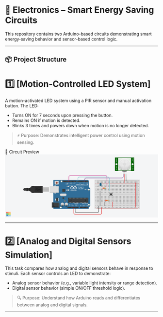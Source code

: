 # 🔌 Electronics – Smart Energy Saving Circuits

This repository contains two Arduino-based circuits demonstrating smart energy-saving behavior and sensor-based control logic.

---

## 📦 Project Structure

# 1️⃣ [Motion-Controlled LED System]
A motion-activated LED system using a PIR sensor and manual activation button. The LED:

- Turns ON for 7 seconds upon pressing the button.
- Remains ON if motion is detected.
- Blinks 3 times and powers down when motion is no longer detected.

> ⚡ Purpose: Demonstrates intelligent power control using motion sensing.

📸 Circuit Preview  
![Circuit](MotionControlledLED.png)

---

# 2️⃣ [Analog and Digital Sensors Simulation]
This task compares how analog and digital sensors behave in response to stimuli. Each sensor controls an LED to demonstrate:

- Analog sensor behavior (e.g., variable light intensity or range detection).
- Digital sensor behavior (simple ON/OFF threshold logic).

> 🔍 Purpose: Understand how Arduino reads and differentiates between analog and digital signals.

---
